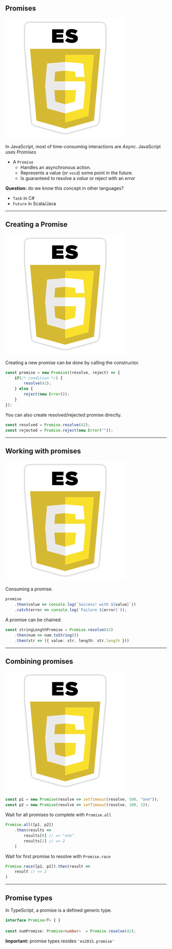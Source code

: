 ## Promises

![es6](resources/es6.png) <!-- .element class="emblem"  -->

In JavaScript, most of time-consuming interactions are *Async*.
JavaScript uses *Promises*

* A `Promise`
    - Handles an asynchronous action.
    - Represents a value (or `void`) some point in the future.
    - Is guaranteed to resolve a *value* or reject with an *error*

<!-- .element class="fragment" data-fragment-index="0" -->

**Question:** do we know this concept in other languages?

<!-- .element class="fragment" data-fragment-index="1" -->

* `Task` in C#
* `Future` in Scala/Java

<!-- .element class="fragment" data-fragment-index="2" -->

---

## Creating a Promise

![es6](resources/es6.png) <!-- .element class="emblem"  -->

Creating a new promise can be done by calling the constructor.

```javascript
const promise = new Promise((resolve, reject) => {
    if(/* condition */) {
        resolve(42);
    } else {
        reject(new Error());
    }
});
```

You can also create resolved/rejected promise directly.

<!-- .element class="fragment" data-fragment-index="0" -->

```typescript
const resolved = Promise.resolve(42);
const rejected = Promise.reject(new Error(""));
```

<!-- .element class="fragment" data-fragment-index="0" -->

---

## Working with promises

![es6](resources/es6.png)<!-- .element class="emblem"  -->

Consuming a promise.

```typescript
promise
    .then(value => console.log(`Success! with ${value}`))
    .catch(error => console.log(`Failure ${error}`));
```

A promise can be chained.

<!-- .element class="fragment" data-fragment-index="0" -->

```typescript
const stringLengthPromise = Promise.resolve(42)
    .then(num => num.toString())
    .then(str => ({ value: str, length: str.length }))
```

<!-- .element class="fragment" data-fragment-index="0" -->

---

## Combining promises

![es6](resources/es6.png)<!-- .element class="emblem"  -->

```typescript
const p1 = new Promise(resolve => setTimeout(resolve, 500, "one"));
const p2 = new Promise(resolve => setTimeout(resolve, 100, 2));
```

Wait for all promises to complete with `Promise.all`

```typescript
Promise.all([p1, p2])
    .then(results =>
        results[0] // => "one"
        results[1] // => 2
    )
```

Wait for first promise to resolve with `Promise.race`

<!-- .element class="fragment" data-fragment-index="0" -->

```typescript
Promise.race([p1, p2]).then(result =>
    result // => 2
)
```

<!-- .element class="fragment" data-fragment-index="0" -->

---

## Promise types

In TypeScript, a promise is a defined generic type.

```typescript
interface Promise<T> { }

const numPromise: Promise<number>  = Promise.resolve(42);
```

**Important:** promise types resides  `'es2015.promise'`


